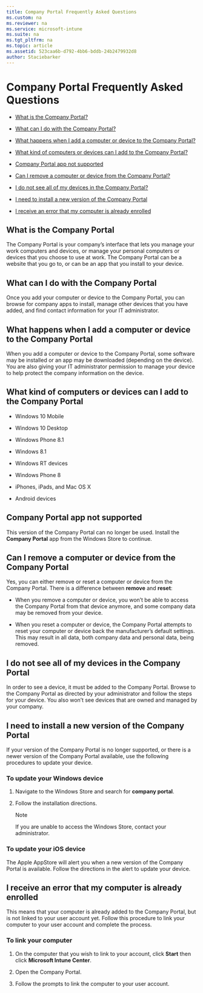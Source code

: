 ```yaml
---
title: Company Portal Frequently Asked Questions
ms.custom: na
ms.reviewer: na
ms.service: microsoft-intune
ms.suite: na
ms.tgt_pltfrm: na
ms.topic: article
ms.assetid: 523caa6b-d792-4bb6-bddb-24b2479932d8
author: Staciebarker
---
```

# Company Portal Frequently Asked Questions


-   [What is the Company Portal?](#what-is-the-company-portal)

-   [What can I do with the Company Portal?](#what-can-i-do-with-the-company-portal)

-   [What happens when I add a computer or device to the Company Portal?](#what-happens-when-i-add-a-computer-or-device-to-the-company-portal)

-   [What kind of computers or devices can I add to the Company Portal?](#what-kind-of-computers-or-devices-can-i-add-to-the-company-portal)

-	[Company Portal app not supported](#company-portal-app-not-supported)

-   [Can I remove a computer or device from the Company Portal?](#can-i-remove-a-computer-or-device-from-the-company-portal)

-   [I do not see all of my devices in the Company Portal?](#i-do-not-see-all-of-my-devices-in-the-company-portal)

-   [I need to install a new version of the Company Portal](#i-need-to-install-a-new-version-of-the-company-portal)

-   [I receive an error that my computer is already enrolled](#i-receive-an-error-that-my-computer-is-already-enrolled)


## What is the Company Portal
The Company Portal is your company’s interface that lets you manage your work computers and devices, or manage your personal computers or devices that you choose to use at work.  The Company Portal can be a website that you go to, or can be an app that you install to your device.

## What can I do with the Company Portal
Once you add your computer or device to the Company Portal, you can browse for company apps to install, manage other devices that you have added, and find contact information for your IT administrator.

## What happens when I add a computer or device to the Company Portal
When you add a computer or device to the Company Portal, some software may be installed or an app may be downloaded (depending on the device).  You are also giving your IT administrator permission to manage your device to help protect the company information on the device.  

## What kind of computers or devices can I add to the Company Portal

-   Windows 10 Mobile

-   Windows 10 Desktop

-   Windows Phone 8.1

-   Windows 8.1

-   Windows RT devices

-   Windows Phone 8

-   iPhones, iPads, and Mac OS X

-   Android devices

## Company Portal app not supported
This version of the Company Portal can no longer be used. Install the **Company Portal** app from the Windows Store to continue.

## Can I remove a computer or device from the Company Portal
Yes, you can either remove or reset a computer or device from the Company Portal.  There is a difference between **remove** and **reset**:

-   When you remove a computer or device, you won’t be able to access the Company Portal from that device anymore, and some company data may be removed from your device.

-   When you reset a computer or device, the Company Portal attempts to reset your computer or device back the manufacturer’s default settings.  This may result in all data, both company data and personal data, being removed.

## I do not see all of my devices in the Company Portal
In order to see a device, it must be added to the Company Portal. Browse to the Company Portal as directed by your administrator and follow the steps for your device. You also won’t see devices that are owned and managed by your company.

## I need to install a new version of the Company Portal
If your version of the Company Portal is no longer supported, or there is a newer version of the Company Portal available, use the following procedures to update your device.

### To update your Windows device

1.  Navigate to the Windows Store and search for **company portal**.

2.  Follow the installation directions.

    > [!NOTE]
    > If you are unable to access the Windows Store, contact your administrator.

### To update your iOS device

The Apple AppStore will alert you when a new version of the Company Portal is available. Follow the directions in the alert to update your device.

## I receive an error that my computer is already enrolled
This means that your computer is already added to the Company Portal, but is not linked to your user account yet. Follow this procedure to link your computer to your user account and complete the process.

### To link your computer

1.  On the computer that you wish to link to your account, click **Start** then click **Microsoft Intune Center**.

2.  Open the Company Portal.

3.  Follow the prompts to link the computer to your user account.



